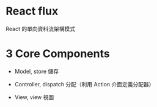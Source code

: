 # React flux
React 的單向資料流架構模式

# 3 Core Components

* Model, store 儲存

* Controller, dispatch 分配（利用 Action 介面定義分配器）

* View, view 視圖

